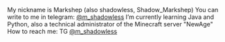 My nickname is Markshep (also shadowless, Shadow_Markshep)
You can write to me in telegram: [@m_shadowless](https://t.me/m_shadowless)
I’m currently learning Java and Python, also a technical administrator of the Minecraft server "NewAge" 
How to reach me: TG [@m_shadowless](https://t.me/m_shadowless)
 